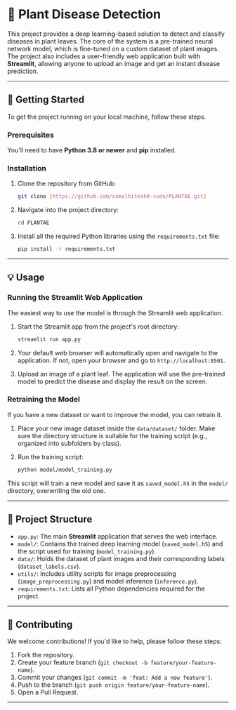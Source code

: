 # 🌿 Plant Disease Detection

This project provides a deep learning-based solution to detect and classify diseases in plant leaves. The core of the system is a pre-trained neural network model, which is fine-tuned on a custom dataset of plant images. The project also includes a user-friendly web application built with **Streamlit**, allowing anyone to upload an image and get an instant disease prediction.

---

## 🚀 Getting Started

To get the project running on your local machine, follow these steps.

### Prerequisites

You'll need to have **Python 3.8 or newer** and **pip** installed.

### Installation

1.  Clone the repository from GitHub:

    ```bash
    git clone [https://github.com/samalhitesh8-sudo/PLANTAE.git]
    ```

2.  Navigate into the project directory:

    ```bash
    cd PLANTAE
    ```

3.  Install all the required Python libraries using the `requirements.txt` file:

    ```bash
    pip install -r requirements.txt
    ```

---

## 💡 Usage

### Running the Streamlit Web Application

The easiest way to use the model is through the Streamlit web application.

1.  Start the Streamlit app from the project's root directory:

    ```bash
    streamlit run app.py
    ```

2.  Your default web browser will automatically open and navigate to the application. If not, open your browser and go to `http://localhost:8501`.

3.  Upload an image of a plant leaf. The application will use the pre-trained model to predict the disease and display the result on the screen.

### Retraining the Model

If you have a new dataset or want to improve the model, you can retrain it.

1.  Place your new image dataset inside the `data/dataset/` folder. Make sure the directory structure is suitable for the training script (e.g., organized into subfolders by class).

2.  Run the training script:

    ```bash
    python model/model_training.py
    ```

This script will train a new model and save it as `saved_model.h5` in the `model/` directory, overwriting the old one.

---

## 📁 Project Structure

* `app.py`: The main **Streamlit** application that serves the web interface.
* `model/`: Contains the trained deep learning model (`saved_model.h5`) and the script used for training (`model_training.py`).
* `data/`: Holds the dataset of plant images and their corresponding labels (`dataset_labels.csv`).
* `utils/`: Includes utility scripts for image preprocessing (`image_preprocessing.py`) and model inference (`inference.py`).
* `requirements.txt`: Lists all Python dependencies required for the project.

---

## 🤝 Contributing

We welcome contributions! If you'd like to help, please follow these steps:

1.  Fork the repository.
2.  Create your feature branch (`git checkout -b feature/your-feature-name`).
3.  Commit your changes (`git commit -m 'feat: Add a new feature'`).
4.  Push to the branch (`git push origin feature/your-feature-name`).
5.  Open a Pull Request.

---
